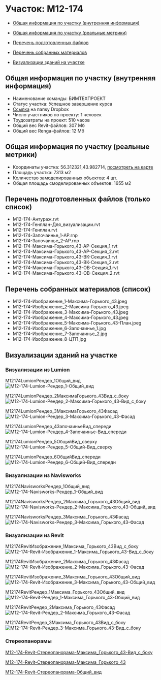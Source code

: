 # Участок: M12-174

* [Общая информация по участку (внутренняя информация)](#Chapter1)

* [Общая информация по участку (реальные метрики)](#Chapter2)

* [Перечень подготовленных файлов](#Chapter3)

* [Перечень собранных материалов](#Chapter4)

* [Визуализации зданий на участке](#Chapter6)

## <a id="Chapter1"></a> Общая информация по участку (внутренняя информация)
+ Наименование команды: БИМТЕХПРОЕКТ
+ Статус участка: Успешное завершение курса
+ [Ссылка](https://www.dropbox.com/sh/wvvgv1nw1iqred9/AACjzlCt8dP2-nwufbq14ca9a/M12_174?dl=0) на папку Dropbox
+ Число участников по проекту: 1 человек
+ Трудозатраты на проект: 510 часов
+ Общий вес Revit-файлов: 307 Мб
+ Общий вес Renga-файлов: 12 Мб
## <a id="Chapter2"></a> Общая информация по участку (реальные метрики)
+ Координаты участка: 56.312321,43.982714, [посмотреть на карте](https://yandex.ru/maps/47/nizhny-novgorod/?ll=43.982714%2C56.312321&z=19)
+ Площадь участка: 7313 м2
+ Количество замоделированных объектов: 4 шт.
+ Общая площадь смоделированных объектов: 1655 м2
## <a id="Chapter3"></a> Перечень подготовленных файлов (только список)
+ M12-174-Антураж.rvt
+ M12-174-Генплан-Для_визуализации.rvt
+ M12-174-Генплан.rvt
+ M12-174-Започаинье_1-АР.rnp
+ M12-174-Започаинье_2-АР.rnp
+ M12-174-Максима-Горького_43-АР-Секция_1.rvt
+ M12-174-Максима-Горького_43-АР-Секция_2.rvt
+ M12-174-Максима-Горького_43-ВК-Секция_1.rvt
+ M12-174-Максима-Горького_43-ВК-Секция_2.rvt
+ M12-174-Максима-Горького_43-ОВ-Секция_1.rvt
+ M12-174-Максима-Горького_43-ОВ-Секция_2.rvt
## <a id="Chapter4"></a> Перечень собранных материалов (список)
+ M12-174-Изображение_1-Максима-Горького_43.jpeg
+ M12-174-Изображение_2-Максима-Горького_43.jpeg
+ M12-174-Изображение_3-Максима-Горького_43.jpeg
+ M12-174-Изображение_4-Максима-Горького_43.jpeg
+ M12-174-Изображение_5-Максима-Горького_43-План.jpeg
+ M12-174-Изображение_6-Започаинье_1.jpg
+ M12-174-Изображение_7-Започаинье_2.jpg
+ M12-174-Изображение_8-ЦТП.jpg
## <a id="Chapter6"></a> Визуализации зданий на участке
### Визуализации из Lumion
M12174LumionРендер_1Общий_вид
![M12-174-Lumion-Рендер_1-Общий_вид](/Images/M12_174/M12-174-Lumion-Рендер_1-Общий_вид_Compressed.jpg)

M12174LumionРендер_2МаксимаГорького_43Вид_с_боку
![M12-174-Lumion-Рендер_2-Максима-Горького_43-Вид_с_боку](/Images/M12_174/M12-174-Lumion-Рендер_2-Максима-Горького_43-Вид_с_боку_Compressed.jpg)

M12174LumionРендер_3МаксимаГорького_43Фасад
![M12-174-Lumion-Рендер_3-Максима-Горького_43-Фасад](/Images/M12_174/M12-174-Lumion-Рендер_3-Максима-Горького_43-Фасад_Compressed.jpg)

M12174LumionРендер_4ЗапочаиньеВид_спереди
![M12-174-Lumion-Рендер_4-Започаинье-Вид_спереди](/Images/M12_174/M12-174-Lumion-Рендер_4-Започаинье-Вид_спереди_Compressed.jpg)

M12174LumionРендер_5ОбщийВид_сверху
![M12-174-Lumion-Рендер_5-Общий-Вид_сверху](/Images/M12_174/M12-174-Lumion-Рендер_5-Общий-Вид_сверху_Compressed.jpg)

M12174LumionРендер_6ОбщийВид_спереди
![M12-174-Lumion-Рендер_6-Общий-Вид_спереди](/Images/M12_174/M12-174-Lumion-Рендер_6-Общий-Вид_спереди_Compressed.jpg)

### Визуализации из Navisworks
M12174NavisworksРендер_1Общий_вид
![M12-174-Navisworks-Рендер_1-Общий_вид](/Images/M12_174/M12-174-Navisworks-Рендер_1-Общий_вид_Compressed.jpg)

M12174NavisworksРендер_2Максима_Горького_43Общий_вид
![M12-174-Navisworks-Рендер_2-Максима_Горького_43-Общий_вид](/Images/M12_174/M12-174-Navisworks-Рендер_2-Максима_Горького_43-Общий_вид_Compressed.jpg)

M12174NavisworksРендер_3Максима_Горького_43Фасад
![M12-174-Navisworks-Рендер_3-Максима_Горького_43-Фасад](/Images/M12_174/M12-174-Navisworks-Рендер_3-Максима_Горького_43-Фасад_Compressed.jpg)

### Визуализации из Revit
M12174RevitИзображение_1Максима_Горького_43Вид_с_боку
![M12-174-Revit-Изображение_1-Максима_Горького_43-Вид_с_боку](/Images/M12_174/M12-174-Revit-Изображение_1-Максима_Горького_43-Вид_с_боку_Compressed.jpg)

M12174RevitИзображение_2Максима_Горького_43Фасад
![M12-174-Revit-Изображение_2-Максима_Горького_43-Фасад](/Images/M12_174/M12-174-Revit-Изображение_2-Максима_Горького_43-Фасад_Compressed.jpg)

M12174RevitИзображение_3Максима_Горького_43Общий_вид
![M12-174-Revit-Изображение_3-Максима_Горького_43-Общий_вид](/Images/M12_174/M12-174-Revit-Изображение_3-Максима_Горького_43-Общий_вид_Compressed.jpg)

M12174RevitРендер_1Максима_Горького_43Общий_вид
![M12-174-Revit-Рендер_1-Максима_Горького_43-Общий_вид](/Images/M12_174/M12-174-Revit-Рендер_1-Максима_Горького_43-Общий_вид_Compressed.jpg)

M12174RevitРендер_2Максима_Горького_43Фасад
![M12-174-Revit-Рендер_2-Максима_Горького_43-Фасад](/Images/M12_174/M12-174-Revit-Рендер_2-Максима_Горького_43-Фасад_Compressed.jpg)

M12174RevitРендер_3Максима_Горького_43Вид_с_боку
![M12-174-Revit-Рендер_3-Максима_Горького_43-Вид_с_боку](/Images/M12_174/M12-174-Revit-Рендер_3-Максима_Горького_43-Вид_с_боку_Compressed.jpg)

### Стереопанорамы
[M12-174-Revit-Стереопанорама-Максима_Горького_43-Вид_с_боку](https://pano.autodesk.com/pano.html?url=jpgs/2aef90d2-c01d-4e98-99e6-6b5ee5b11f82&version=2)

[M12-174-Revit-Стереопанорама-Максима_Горького_43](https://pano.autodesk.com/pano.html?url=jpgs/25cefb1e-836f-4721-84ff-28d8a42c6ff4&version=2)

[M12-174-Revit-Стереопанорама-Общий_вид](https://pano.autodesk.com/pano.html?url=jpgs/d3a1e765-c2ee-4e55-a9f9-d25b5b32d296&version=2)

